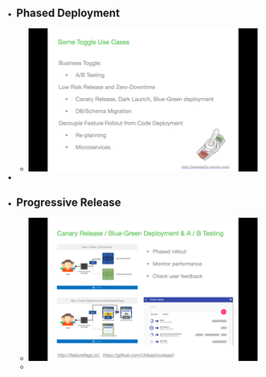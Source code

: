 - ## Phased Deployment
	- ![image.png](../assets/image_1677734868892_0.png)
-
- ## Progressive Release
	- ![image.png](../assets/image_1677735038987_0.png)
	-